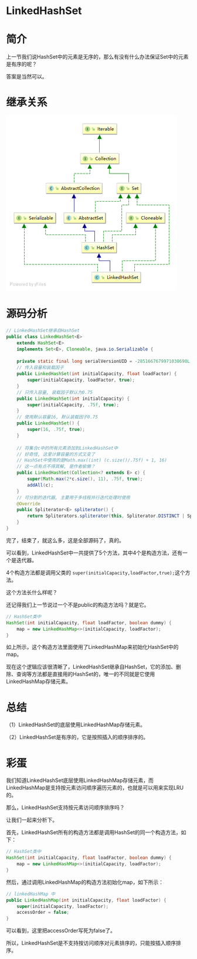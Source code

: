 # LinkedHashSet

# 简介

上一节我们说HashSet中的元素是无序的，那么有没有什么办法保证Set中的元素是有序的呢？

答案是当然可以。



# 继承关系

![LinkedHashSet](../../../img/collection/LinkedHashSet.png)



# 源码分析



```java
// LinkedHashSet继承自HashSet
public class LinkedHashSet<E>
    extends HashSet<E>
    implements Set<E>, Cloneable, java.io.Serializable {

    private static final long serialVersionUID = -2851667679971038690L;
	// 传入容量和装载因子
    public LinkedHashSet(int initialCapacity, float loadFactor) {
        super(initialCapacity, loadFactor, true);
    }
	// 只传入容量, 装载因子默认为0.75
    public LinkedHashSet(int initialCapacity) {
        super(initialCapacity, .75f, true);
    }
	// 使用默认容量16, 默认装载因子0.75
    public LinkedHashSet() {
        super(16, .75f, true);
    }
    
    // 将集合c中的所有元素添加到LinkedHashSet中
    // 好奇怪, 这里计算容量的方式又变了
    // HashSet中使用的是Math.max((int) (c.size()/.75f) + 1, 16)
    // 这一点有点不得其解, 是作者偷懒？
    public LinkedHashSet(Collection<? extends E> c) {
        super(Math.max(2*c.size(), 11), .75f, true);
        addAll(c);
    }
	// 可分割的迭代器, 主要用于多线程并行迭代处理时使用
    @Override
    public Spliterator<E> spliterator() {
        return Spliterators.spliterator(this, Spliterator.DISTINCT | Spliterator.ORDERED);
    }
}
```

完了，结束了，就这么多，这是全部源码了，真的。

可以看到，LinkedHashSet中一共提供了5个方法，其中4个是构造方法，还有一个是迭代器。

4个构造方法都是调用父类的 `super(initialCapacity,loadFactor,true);`这个方法。

这个方法长什么样呢？

还记得我们上一节说过一个不是public的构造方法吗？就是它。

```java
// HashSet类中
HashSet(int initialCapacity, float loadFactor, boolean dummy) {
    map = new LinkedHashMap<>(initialCapacity, loadFactor);
}
```

如上所示，这个构造方法里面使用了LinkedHashMap来初始化HashSet中的map。

现在这个逻辑应该很清晰了，LinkedHashSet继承自HashSet，它的添加、删除、查询等方法都是直接用的HashSet的，唯一的不同就是它使用LinkedHashMap存储元素。



# 总结

（1）LinkedHashSet的底层使用LinkedHashMap存储元素。

（2）LinkedHashSet是有序的，它是按照插入的顺序排序的。



# 彩蛋



我们知道LinkedHashSet底层使用LinkedHashMap存储元素，而LinkedHashMap是支持按元素访问顺序遍历元素的，也就是可以用来实现LRU的。

那么，LinkedHashSet支持按元素访问顺序排序吗？

让我们一起来分析下。

首先，LinkedHashSet所有的构造方法都是调用HashSet的同一个构造方法，如下：

```java
// HashSet类中
HashSet(int initialCapacity, float loadFactor, boolean dummy) {
    map = new LinkedHashMap<>(initialCapacity, loadFactor);
}
```

然后，通过调用LinkedHashMap的构造方法初始化map，如下所示：

```java
// linkedHashMap 中
public LinkedHashMap(int initialCapacity, float loadFactor) {
    super(initialCapacity, loadFactor);
    accessOrder = false;
}
```

可以看到，这里把accessOrder写死为false了。

所以，LinkedHashSet是不支持按访问顺序对元素排序的，只能按插入顺序排序。

